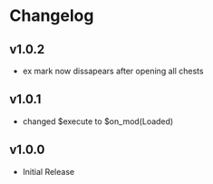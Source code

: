 # Changelog
## <cg>v1.0.2</c>
* ex mark now dissapears after opening all chests

## <cg>v1.0.1</c>
* changed $execute to $on_mod(Loaded)

## <cg>v1.0.0</c>
* Initial Release